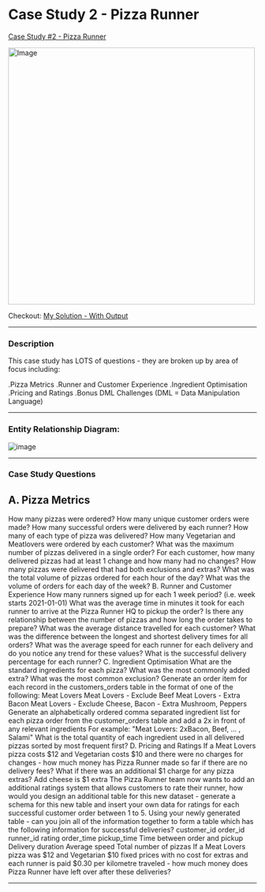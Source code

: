 
# Case Study 2 - Pizza Runner

[Case Study #2 - Pizza Runner](https://8weeksqlchallenge.com/case-study-2/)

<img src="https://8weeksqlchallenge.com/images/case-study-designs/2.png" alt="Image" width="500" height="520">

Checkout: [My Solution - With Output](https://github.com/Mahima012/8-Week-SQL-Challenge/blob/main/Case%20Study%20%231%20%3A%20Danny's%20Diner/Danny's%20Diner%20Solution.md)

***
### Description

This case study has LOTS of questions - they are broken up by area of focus including:

 .Pizza Metrics
 .Runner and Customer Experience
.Ingredient Optimisation
.Pricing and Ratings
.Bonus DML Challenges (DML = Data Manipulation Language)

***

### Entity Relationship Diagram:

![image](https://user-images.githubusercontent.com/81607668/127271130-dca9aedd-4ca9-4ed8-b6ec-1e1920dca4a8.png)
***

### Case Study Questions

## A. Pizza Metrics
How many pizzas were ordered?
How many unique customer orders were made?
How many successful orders were delivered by each runner?
How many of each type of pizza was delivered?
How many Vegetarian and Meatlovers were ordered by each customer?
What was the maximum number of pizzas delivered in a single order?
For each customer, how many delivered pizzas had at least 1 change and how many had no changes?
How many pizzas were delivered that had both exclusions and extras?
What was the total volume of pizzas ordered for each hour of the day?
What was the volume of orders for each day of the week?
B. Runner and Customer Experience
How many runners signed up for each 1 week period? (i.e. week starts 2021-01-01)
What was the average time in minutes it took for each runner to arrive at the Pizza Runner HQ to pickup the order?
Is there any relationship between the number of pizzas and how long the order takes to prepare?
What was the average distance travelled for each customer?
What was the difference between the longest and shortest delivery times for all orders?
What was the average speed for each runner for each delivery and do you notice any trend for these values?
What is the successful delivery percentage for each runner?
C. Ingredient Optimisation
What are the standard ingredients for each pizza?
What was the most commonly added extra?
What was the most common exclusion?
Generate an order item for each record in the customers_orders table in the format of one of the following:
Meat Lovers
Meat Lovers - Exclude Beef
Meat Lovers - Extra Bacon
Meat Lovers - Exclude Cheese, Bacon - Extra Mushroom, Peppers
Generate an alphabetically ordered comma separated ingredient list for each pizza order from the customer_orders table and add a 2x in front of any relevant ingredients
For example: "Meat Lovers: 2xBacon, Beef, ... , Salami"
What is the total quantity of each ingredient used in all delivered pizzas sorted by most frequent first?
D. Pricing and Ratings
If a Meat Lovers pizza costs $12 and Vegetarian costs $10 and there were no charges for changes - how much money has Pizza Runner made so far if there are no delivery fees?
What if there was an additional $1 charge for any pizza extras?
Add cheese is $1 extra
The Pizza Runner team now wants to add an additional ratings system that allows customers to rate their runner, how would you design an additional table for this new dataset - generate a schema for this new table and insert your own data for ratings for each successful customer order between 1 to 5.
Using your newly generated table - can you join all of the information together to form a table which has the following information for successful deliveries?
customer_id
order_id
runner_id
rating
order_time
pickup_time
Time between order and pickup
Delivery duration
Average speed
Total number of pizzas
If a Meat Lovers pizza was $12 and Vegetarian $10 fixed prices with no cost for extras and each runner is paid $0.30 per kilometre traveled - how much money does Pizza Runner have left over after these deliveries?
***
